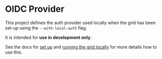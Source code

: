 # OIDC Provider

This project defines the auth provider used locally when the grid has been set-up using the `--with-local-auth` flag.

It is intended for **use in development only**.

See the docs for [set up](/docs/01-setup/03-running-setup.md#--with-local-auth) and [running the grid locally](/docs/02-running/01-running-locally.md#accessing-grid) for more details how to use this.
